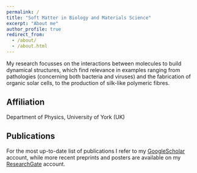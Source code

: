 ```yaml
---
permalink: /
title: "Soft Matter in Biology and Materials Science"
excerpt: "About me"
author_profile: true
redirect_from: 
  - /about/
  - /about.html
---
```


My research  focusses on the interactions between molecules to build dynamical structures, which find relevance in examples ranging from pathologies (concerning both bacteria and viruses) and the fabrication of organic solar cells, to the production of silk-like polymeric fibres.

Affiliation
----
Department of Physics, University of York (UK)

Publications
----
For the most up-to-date list of publications I refer to my [GoogleScholar](https://scholar.google.co.uk/citations?user=SKHIHrEAAAAJ&hl=nl) account, while more recent preprints and posters are available on my [ResearchGate](https://www.researchgate.net/profile/Charley_Schaefer2) account.



